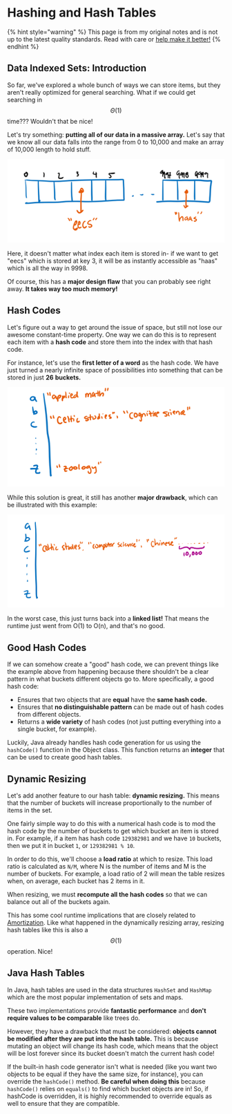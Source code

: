 # Hashing and Hash Tables

{% hint style="warning" %}
This page is from my original notes and is not up to the latest quality standards. Read with care or [help make it better!](https://github.com/64bitpandas/cs61b-notes/pulls)
{% endhint %}

## Data Indexed Sets: Introduction

So far, we've explored a whole bunch of ways we can store items, but they aren't really optimized for general searching. What if we could get searching in $$\Theta(1)$$ time??? Wouldn't that be nice!

Let's try something: **putting all of our data in a massive array.** Let's say that we know all our data falls into the range from 0 to 10,000 and make an array of 10,000 length to hold stuff.

![](../.gitbook/assets/image%20%2860%29.png)

Here, it doesn't matter what index each item is stored in- if we want to get "eecs" which is stored at key 3, it will be as instantly accessible as "haas" which is all the way in 9998.

Of course, this has a **major design flaw** that you can probably see right away. **It takes way too much memory!**

## Hash Codes 

Let's figure out a way to get around the issue of space, but still not lose our awesome constant-time property. One way we can do this is to represent each item with a **hash code** and store them into the index with that hash code.

For instance, let's use the **first letter of a word** as the hash code. We have just turned a nearly infinite space of possibilities into something that can be stored in just **26** **buckets.**

![](../.gitbook/assets/image%20%2810%29.png)

While this solution is great, it still has another **major drawback**, which can be illustrated with this example:

![](../.gitbook/assets/image%20%2873%29.png)

In the worst case, this just turns back into a **linked list!** That means the runtime just went from O\(1\) to O\(n\), and that's no good.

## Good Hash Codes

If we can somehow create a "good" hash code, we can prevent things like the example above from happening because there shouldn't be a clear pattern in what buckets different objects go to. More specifically, a good hash code:

* Ensures that two objects that are **equal** have the **same hash code.**
* Ensures that **no distinguishable pattern** can be made out of hash codes from different objects.
* Returns a **wide variety** of hash codes \(not just putting everything into a single bucket, for example\).

Luckily, Java already handles hash code generation for us using the `hashCode()` function in the Object class. This function returns an **integer** that can be used to create good hash tables.

## Dynamic Resizing

Let's add another feature to our hash table: **dynamic resizing.** This means that the number of buckets will increase proportionally to the number of items in the set.

One fairly simple way to do this with a numerical hash code is to mod the hash code by the number of buckets to get which bucket an item is stored in. For example, if a item has hash code `129382981` and we have `10` buckets, then we put it in bucket `1`, or `129382981 % 10`.

In order to do this, we'll choose a **load ratio** at which to resize. This load ratio is calculated as `N/M`, where N is the number of items and M is the number of buckets. For example, a load ratio of 2 will mean the table resizes when, on average, each bucket has 2 items in it.

When resizing, we must **recompute all the hash codes** so that we can balance out all of the buckets again.

This has some cool runtime implications that are closely related to [Amortization](../asymptotics/amortization.md). Like what happened in the dynamically resizing array, resizing hash tables like this is also a $$\Theta(1)$$ operation. Nice!

## Java Hash Tables

In Java, hash tables are used in the data structures `HashSet` and `HashMap` which are the most popular implementation of sets and maps.

These two implementations provide **fantastic performance** and **don't require values to be comparable** like trees do.

However, they have a drawback that must be considered: **objects cannot be modified after they are put into the hash table.** This is because mutating an object will change its hash code, which means that the object will be lost forever since its bucket doesn't match the current hash code!

If the built-in hash code generator isn't what is needed \(like you want two objects to be equal if they have the same size, for instance\), you can override the `hashCode()` method. **Be careful when doing this** because `hashCode()` relies on `equals()` to find which bucket objects are in! So, if hashCode is overridden, it is highly recommended to override equals as well to ensure that they are compatible.

